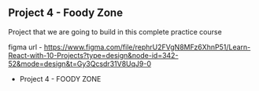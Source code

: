 

## Project 4 - Foody Zone

Project that we are going to build in this complete practice course

figma url - https://www.figma.com/file/rephrU2FVgN8MFz6XhnP51/Learn-React-with-10-Projects?type=design&node-id=342-52&mode=design&t=Gy3Qcsdr31V8UqJ9-0
- Project 4 - FOODY ZONE 



